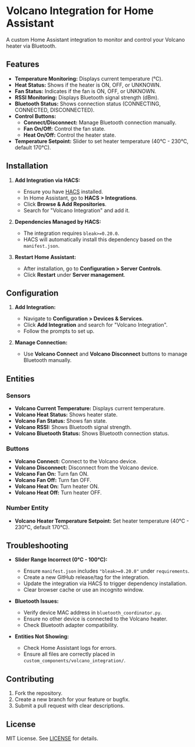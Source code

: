 # Volcano Integration for Home Assistant

A custom Home Assistant integration to monitor and control your Volcano heater via Bluetooth.

## Features

- **Temperature Monitoring:** Displays current temperature (°C).
- **Heat Status:** Shows if the heater is ON, OFF, or UNKNOWN.
- **Fan Status:** Indicates if the fan is ON, OFF, or UNKNOWN.
- **RSSI Monitoring:** Displays Bluetooth signal strength (dBm).
- **Bluetooth Status:** Shows connection status (CONNECTING, CONNECTED, DISCONNECTED).
- **Control Buttons:**
  - **Connect/Disconnect:** Manage Bluetooth connection manually.
  - **Fan On/Off:** Control the fan state.
  - **Heat On/Off:** Control the heater state.
- **Temperature Setpoint:** Slider to set heater temperature (40°C - 230°C, default 170°C).

## Installation

1. **Add Integration via HACS:**
   - Ensure you have [HACS](https://hacs.xyz/) installed.
   - In Home Assistant, go to **HACS > Integrations**.
   - Click **Browse & Add Repositories**.
   - Search for "Volcano Integration" and add it.

2. **Dependencies Managed by HACS:**
   - The integration requires `bleak>=0.20.0`.
   - HACS will automatically install this dependency based on the `manifest.json`.

3. **Restart Home Assistant:**
   - After installation, go to **Configuration > Server Controls**.
   - Click **Restart** under **Server management**.

## Configuration

1. **Add Integration:**
   - Navigate to **Configuration > Devices & Services**.
   - Click **Add Integration** and search for "Volcano Integration".
   - Follow the prompts to set up.

2. **Manage Connection:**
   - Use **Volcano Connect** and **Volcano Disconnect** buttons to manage Bluetooth manually.

## Entities

### Sensors

- **Volcano Current Temperature:** Displays current temperature.
- **Volcano Heat Status:** Shows heater state.
- **Volcano Fan Status:** Shows fan state.
- **Volcano RSSI:** Shows Bluetooth signal strength.
- **Volcano Bluetooth Status:** Shows Bluetooth connection status.

### Buttons

- **Volcano Connect:** Connect to the Volcano device.
- **Volcano Disconnect:** Disconnect from the Volcano device.
- **Volcano Fan On:** Turn fan ON.
- **Volcano Fan Off:** Turn fan OFF.
- **Volcano Heat On:** Turn heater ON.
- **Volcano Heat Off:** Turn heater OFF.

### Number Entity

- **Volcano Heater Temperature Setpoint:** Set heater temperature (40°C - 230°C, default 170°C).

## Troubleshooting

- **Slider Range Incorrect (0°C - 100°C):**
  - Ensure `manifest.json` includes `"bleak>=0.20.0"` under `requirements`.
  - Create a new GitHub release/tag for the integration.
  - Update the integration via HACS to trigger dependency installation.
  - Clear browser cache or use an incognito window.

- **Bluetooth Issues:**
  - Verify device MAC address in `bluetooth_coordinator.py`.
  - Ensure no other device is connected to the Volcano heater.
  - Check Bluetooth adapter compatibility.

- **Entities Not Showing:**
  - Check Home Assistant logs for errors.
  - Ensure all files are correctly placed in `custom_components/volcano_integration/`.

## Contributing

1. Fork the repository.
2. Create a new branch for your feature or bugfix.
3. Submit a pull request with clear descriptions.

## License

MIT License. See [LICENSE](LICENSE) for details.
